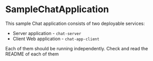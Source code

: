 # SampleChatApplication
This sample Chat application consists of two deployable services:
- Server application - `chat-server`
- Client Web application - `chat-app-client`

Each of them should be running independently. Check and read the README of each of them
